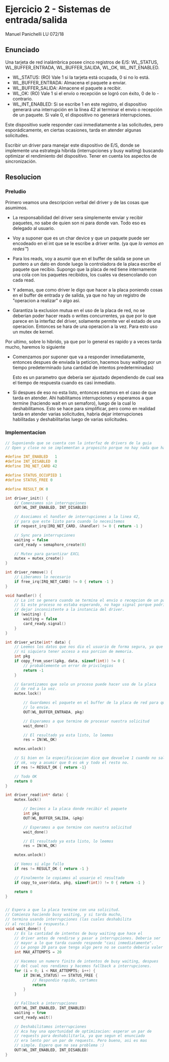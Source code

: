 # Ejercicio 2 - Sistemas de entrada/salida

Manuel Panichelli LU 072/18

## Enunciado

Una tarjeta de red inalámbrica posee cinco registros de E/S: WL_STATUS, WL_BUFFER_ENTRADA, WL_BUFFER_SALIDA, WL_OK, WL_INT_ENABLED.

- WL_STATUS: (RO) Vale 1 si la tarjeta está ocupada, 0 si no lo está.
- WL_BUFFER_ENTRADA: Almacena el paquete a enviar.
- WL_BUFFER_SALIDA: Almacene el paquete a recibir.
- WL_OK: (RO) Vale 1 si el envío o recepción se logró con éxito, 0 de lo - contrario.
- WL_INT_ENABLED: Si se escribe 1 en este registro, el dispositivo generará una interrupción en la línea 42 al terminar el envío o recepción de un paquete. Si vale 0, el dispositivo no generará interrupciones.

Este dispositivo suele responder casi inmediatamente a las solicitudes, pero esporádicamente, en ciertas ocasiones, tarda en atender algunas solicitudes.

Escribir un driver para manejar este dispositivo de E/S, donde se implemente una estrategia híbrida (interrupciones y busy waiting) buscando optimizar el rendimiento del dispositivo. Tener en cuenta los aspectos de sincronización.

## Resolucion

### Preludio

Primero veamos una descripcion verbal del driver y de las cosas que asumimos.

- La responsabilidad del driver sera simplemente enviar y recibir paquetes, no
  sabe de quien son ni para donde van. Todo eso es delegado al usuario.

- Voy a suponer que es un char device y que un paquete puede ser encodeado en
  el int que se le escribe a driver write. (ya que *lo vemos en redes™*)

- Para los reads, voy a asumir que en el buffer de salida se pone un puntero a
  un dato en donde luego la controladora de la placa escribe el paquete que recibio.
  Supongo que la placa de red tiene internamente una cola con los paquetes
  recibidos, los cuales va desencolando con cada read.

- Y ademas, que como driver le digo que hacer a la placa poniendo cosas en el
  buffer de entrada y de salida, ya que no hay un registro de "operacion a
  realizar" o algo asi.

- Garantiza la exclusion mutua en el uso de la placa de red, no se deberian poder
  hacer reads o writes concurrentes, ya que por lo que parece en la interfaz del
  driver, solamente permite ver el estado de una operacion. Entonces se hara de
  una operacion a la vez. Para esto uso un mutex de kernel.

Por ultimo, sobre lo hibrido, ya que por lo general es rapido y a veces tarda
mucho, haremos lo siguiente

- Comenzamos por suponer que va a responder inmediatamente, entonces despues de
  enviada la peticion, hacemos busy waiting por un tiempo predeterminado (una
  cantidad de intentos predeterminadas)

  Esto es un parametro que deberia ser ajustado dependiendo de cual sea el
  tiempo de respuesta cuando es casi inmediato.

- Si despues de eso no esta listo, entonces estamos en el caso de que tarda en
  atender. Ahi habilitamos interrupciones y esperamos a que termine (haciendo
  wait en un semaforo), luego de la cual lo deshabilitamos.
  Esto se hace para simplificar, pero como en realidad tarda en atender varias
  solicitudes, habria dejar interrupciones habilitadas y deshabilitarlas luego
  de varias solicitudes.

### Implementacion

```c
// Suponiendo que se cuenta con la interfaz de drivers de la guia
// Open y close no se implementan a proposito porque no hay nada que hacer.

#define INT_ENABLED   1
#define INT_DISABLED  0
#define IRQ_NET_CARD 42

#define STATUS_OCCUPIED 1
#define STATUS_FREE 0

#define RESULT_OK 0

int driver_init() {
    // Comenzamos sin interrupciones
    OUT(WL_INT_ENABLED, INT_DISABLED)

    // Asociamos el handler de interrupciones a la linea 42,
    // para que este listo para cuando lo necesitemos
    if request_irq(IRQ_NET_CARD, &handler) != 0 { return -1 }

    // Sync para interrupciones
    waiting = false
    card_ready = semaphore_create(0)

    // Mutex para garantizar EXCL
    mutex = mutex_create()
}

int driver_remove() {
    // Liberamos lo necesario
    if free_irq(IRQ_NET_CARD) != 0 { return -1 }
}

void handler() {
    // La int se genera cuando se termina el envio o recepcion de un paquete.
    // Si este proceso no estaba esperando, no hago signal porque podria
    // dejar inconsistente a la instancia del driver.
    if (waiting) {
        waiting = false
        card_ready.signal()
    }
}

int driver_write(int* data) {
    // Leemos los datos que nos dio el usuario de forma segura, ya que podria
    // ni siquiera tener acceso a esa porcion de memoria.
    int pkg
    if copy_from_user(&pkg, data, sizeof(int)) != 0 {
        // probablemente un error de privilegios
        return -1
    }

    // Garantizamos que solo un proceso puede hacer uso de la placa
    // de red a la vez.
    mutex.lock()

        // Guardamos el paquete en el buffer de la placa de red para que esta
        // lo envie.
        OUT(WL_BUFFER_ENTRADA, pkg)

        // Esperamos a que termine de procesar nuestra solicitud
        wait_done()

        // El resultado ya esta listo, lo leemos
        res = IN(WL_OK)

    mutex.unlock()

    // Si bien en la especificicacion dice que devuelve 1 cuando no salio
    // ok, voy a asumir que 0 es ok y todo el resto no.
    if res != RESULT_OK { return -1}

    // Todo OK
    return 0
}

int driver_read(int* data) {
    mutex.lock()

        // Decimos a la placa donde recibir el paquete
        int pkg
        OUT(WL_BUFFER_SALIDA, &pkg)

        // Esperamos a que termine con nuestra solicitud
        wait_done()

        // El resultado ya esta listo, lo leemos
        res = IN(WL_OK)

    mutex.unlock()

    // Vemos si algo fallo
    if res != RESULT_OK { return -1 }

    // Finalmente le copiamos al usuario el resultado
    if copy_to_user(data, pkg, sizeof(int)) != 0 { return -1 }

    return 0
}


// Espera a que la placa termine con una solicitud.
// Comienza haciendo busy waiting, y si tarda mucho,
// termina usando interrupciones (las cuales deshabilita
// al recibir la respuesta.)
void wait_done() {
    // Es la cantidad de intentos de busy waiting que hace el
    // driver antes de rendirse y pasar a interrupciones. Deberia ser
    // mayor a lo que tarda cuando responde "casi inmediatamente".
    // Le pongo 20 para que tenga algo pero no se cuanto deberia valer
    int MAX_ATTEMPTS = 20

    // Hacemos un numero finito de intentos de busy waiting, despues
    // del cual nos rendimos y hacemos fallback a interrupciones.
    for (i = 0; i < MAX_ATTEMPTS; i++) {
        if IN(WL_STATUS) == STATUS_FREE {
            // Respondio rapido, cortamos
            return
        }
    }

    // Fallback a interrupciones
    OUT(WL_INT_ENABLED, INT_ENABLED)
    waiting = true
    card_ready.wait()

    // Deshabilitamos interrupciones
    // Aca hay una oportunidad de optimizacion: esperar un par de
    // requests para deshabilitarla, ya que segun el enunciado
    // era lento por un par de requests. Pero bueno, asi es mas
    // simple. Espero que no sea problema :)
    OUT(WL_INT_ENABLED, INT_DISABLED)
}
```
